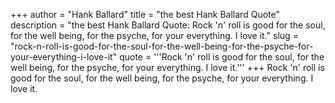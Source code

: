 +++
author = "Hank Ballard"
title = "the best Hank Ballard Quote"
description = "the best Hank Ballard Quote: Rock 'n' roll is good for the soul, for the well being, for the psyche, for your everything. I love it."
slug = "rock-n-roll-is-good-for-the-soul-for-the-well-being-for-the-psyche-for-your-everything-i-love-it"
quote = '''Rock 'n' roll is good for the soul, for the well being, for the psyche, for your everything. I love it.'''
+++
Rock 'n' roll is good for the soul, for the well being, for the psyche, for your everything. I love it.
